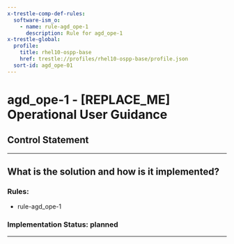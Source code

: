 ```yaml
---
x-trestle-comp-def-rules:
  software-ism_o:
    - name: rule-agd_ope-1
      description: Rule for agd_ope-1
x-trestle-global:
  profile:
    title: rhel10-ospp-base
    href: trestle://profiles/rhel10-ospp-base/profile.json
  sort-id: agd_ope-01
---
```


# agd_ope-1 - \[REPLACE_ME\] Operational User Guidance

## Control Statement

______________________________________________________________________

## What is the solution and how is it implemented?

<!-- For implementation status enter one of: implemented, partial, planned, alternative, not-applicable -->

<!-- Note that the list of rules under ### Rules: is read-only and changes will not be captured after assembly to JSON -->

<!-- Add control implementation description here for control: agd_ope-1 -->

### Rules:

  - rule-agd_ope-1

### Implementation Status: planned

______________________________________________________________________
